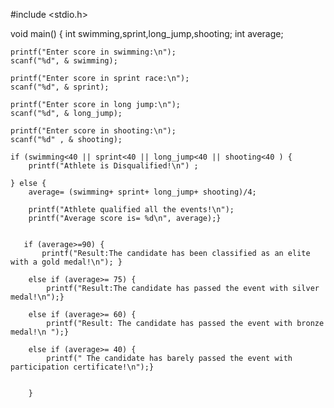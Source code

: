 #include <stdio.h>

void main() {
    int swimming,sprint,long_jump,shooting;
    int average;
    
    printf("Enter score in swimming:\n");
    scanf("%d", & swimming);
    
    printf("Enter score in sprint race:\n");
    scanf("%d", & sprint);
    
    printf("Enter score in long jump:\n");
    scanf("%d", & long_jump);
    
    printf("Enter score in shooting:\n");
    scanf("%d" , & shooting);
    
    if (swimming<40 || sprint<40 || long_jump<40 || shooting<40 ) {
        printf("Athlete is Disqualified!\n") ; 

    } else {
        average= (swimming+ sprint+ long_jump+ shooting)/4;
        
        printf("Athlete qualified all the events!\n");
        printf("Average score is= %d\n", average);}
        
        
       if (average>=90) {
           printf("Result:The candidate has been classified as an elite with a gold medal!\n"); } 
        
        else if (average>= 75) {
            printf("Result:The candidate has passed the event with silver medal!\n");}
        
        else if (average>= 60) {
            printf("Result: The candidate has passed the event with bronze medal!\n ");}
            
        else if (average>= 40) {
            printf(" The candidate has barely passed the event with participation certificate!\n");} 
            
            
        }
